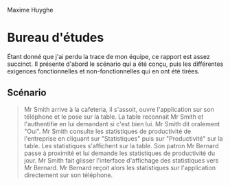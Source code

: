 Maxime Huyghe

# Bureau d'études

Étant donné que j'ai perdu la trace de mon équipe, ce rapport est assez
succinct. Il présente d'abord le scénario qui a été conçu, puis les différentes
exigences fonctionnelles et non-fonctionnelles qui en ont été tirées.

## Scénario

> Mr Smith arrive à la cafeteria, il s'assoit, ouvre l'application sur son
> téléphone et le pose sur la table. La table reconnait Mr Smith et
> l'authentifie en lui demandant si c'est bien lui. Mr Smith dit oralement
> "Oui". Mr Smith consulte les statistiques de productivité de l'entreprise en
> cliquant sur "Statistiques" puis sur "Productivité" sur la table.
> Les statistiques s'affichent sur la table. Son patron Mr Bernard passe à
> proximité et lui demande les statistiques de productivité du jour. Mr Smith
> fait glisser l'interface d'affichage des statistiques vers Mr Bernard. Mr
> Bernard reçoit alors les statistiques sur l'application directement sur son
> téléphone.

